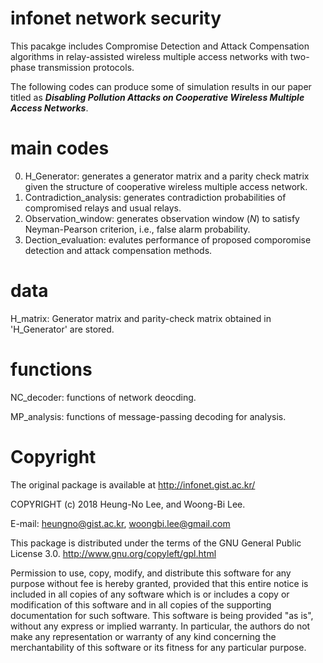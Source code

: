 # infonet network security

This pacakge includes Compromise Detection and Attack Compensation algorithms in relay-assisted wireless multiple access networks with two-phase transmission protocols.

The following codes can produce some of simulation results in our paper titled as ***Disabling Pollution Attacks on Cooperative Wireless Multiple Access Networks***.

# main codes 

0. H_Generator: generates a generator matrix and a parity check matrix given the structure of cooperative wireless multiple access network.
1. Contradiction_analysis: generates contradiction probabilities of compromised relays and usual relays.
2. Observation_window: generates observation window (*N*) to satisfy Neyman-Pearson criterion, i.e., false alarm probability.
3. Dection_evaluation: evalutes performance of proposed comporomise detection and attack compensation methods.

# data 

 H_matrix: Generator matrix and parity-check matrix obtained in 'H_Generator' are stored.

# functions

NC_decoder: functions of network deocding.

MP_analysis: functions of message-passing decoding for analysis.

# Copyright

The original package is available at http://infonet.gist.ac.kr/

COPYRIGHT (c) 2018 Heung-No Lee, and Woong-Bi Lee.

E-mail: <heungno@gist.ac.kr>, woongbi.lee@gmail.com

This package is distributed under the terms of the GNU General Public License 3.0. http://www.gnu.org/copyleft/gpl.html

Permission to use, copy, modify, and distribute this software for any purpose without fee is hereby granted, provided that this entire notice is included in all copies of any software which is or includes a copy or modification of this software and in all copies of the supporting documentation for such software. This software is being provided "as is", without any express or implied warranty. In particular, the authors do not make any representation or warranty of any kind concerning the merchantability of this software or its fitness for any particular purpose.